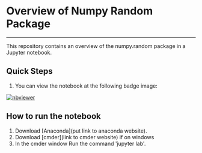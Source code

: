 # Overview of Numpy Random Package

---

This repository contains an overview of the numpy.random package in a Jupyter notebook.

## Quick Steps

1. You can view the notebook at the following badge image:

[![nbviewer](https://raw.githubusercontent.com/jupyter/design/master/logos/Badges/nbviewer_badge.svg)](https://nbviewer.jupyter.org/github/Walter64/numpy-random/blob/main/numpy-random.ipynb)

## How to run the notebook

1. Download [Anaconda](put link to anaconda website).
2. Download [cmder](link to cmder website) if on windows
3. In the cmder window Run the command 'jupyter lab'.
